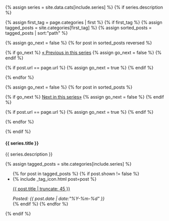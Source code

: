 {% assign series = site.data.cats[include.series] %}
{% if series.description %}
<div class="btn-group" style="width:100%; margin-bottom: 12px;" role="group" aria-label="Series navigation">
{% assign first_tag = page.categories | first %}
{% if first_tag %}
{% assign tagged_posts = site.categories[first_tag] %}
{% assign sorted_posts = tagged_posts | sort:"path" %}

{% assign go_next = false %}
{% for post in sorted_posts reversed %}

{% if go_next %}
<a class="btn btn-theme" href="{{ post.url }}" style="width:49%" title="Previous post in this series: {{ post.title }}">&laquo; Previous in this series</a>
{% assign go_next = false %}
{% endif %}

{% if post.url == page.url %}
{% assign go_next = true %}
{% endif %}

{% endfor %}

{% assign go_next = false %}
{% for post in sorted_posts %}

{% if go_next %}
<a class="btn btn-theme" href="{{ post.url }}" style="width:49%" title="Next post in this series: {{ post.title }}">Next in this series&raquo;</a>
{% assign go_next = false %}
{% endif %}

{% if post.url == page.url %}
{% assign go_next = true %}
{% endif %}

{% endfor %}

</div>

{% endif %}

<h4>{{ series.title }}</h4>
<div class="hline"></div>
<p>
{{ series.description }}
</p>

{% assign tagged_posts = site.categories[include.series] %}
<ul class="popular-posts">
  {% for post in tagged_posts %}
  {% if post.shown != false %}
    <li>
      {% include _tag_icon.html post=post %}
      <p><a href="{{ site.url }}{{ post.url }}" title="{{ post.title }}">{{ post.title | truncate: 45 }}</a></p>
      <em>Posted: {{ post.date | date:"%Y-%m-%d" }}</em>
    </li>
  {% endif %}
  {% endfor %}
</ul>
<div class="clearfix"></div>

{% endif %}